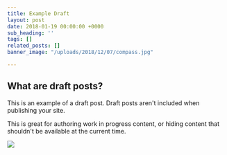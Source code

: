 ```yaml
---
title: Example Draft
layout: post
date: 2018-01-19 00:00:00 +0000
sub_heading: ''
tags: []
related_posts: []
banner_image: "/uploads/2018/12/07/compass.jpg"

---
```

## What are draft posts?

This is an example of a draft post. Draft posts aren't included when publishing your site.

This is great for authoring work in progress content, or hiding content that shouldn't be available at the current time.

![](/uploads/2018/02/17/building.jpg)